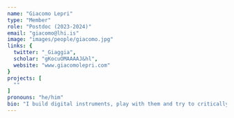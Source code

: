 ```yaml
---
name: "Giacomo Lepri"
type: "Member"
role: "Postdoc (2023-2024)"
email: "giacomo@lhi.is"
image: "images/people/giacomo.jpg"
links: {
  twitter: "_Giaggia",
  scholar: "gKocuOMAAAAJ&hl",
  website: "www.giacomolepri.com"
}
projects: [
  ""
]
pronouns: "he/him"
bio: "I build digital instruments, play with them and try to critically think through them. My research crosses the domains of electroacoustic improvisation / composition, human-computer interaction and cultural studies. In short, I am specialised in not being specialised. I hold a master in 'Instruments and Interfaces' from STEIM / Institute of Sonology and a PhD in Media and Art Technology from Queen Mary University of London. At IIL I explore compositional strategies for the mediation of sociocultural values and technological agencies, considering the practice of sonic interaction design as an opportunity to play with illusions and magic."
---
```


